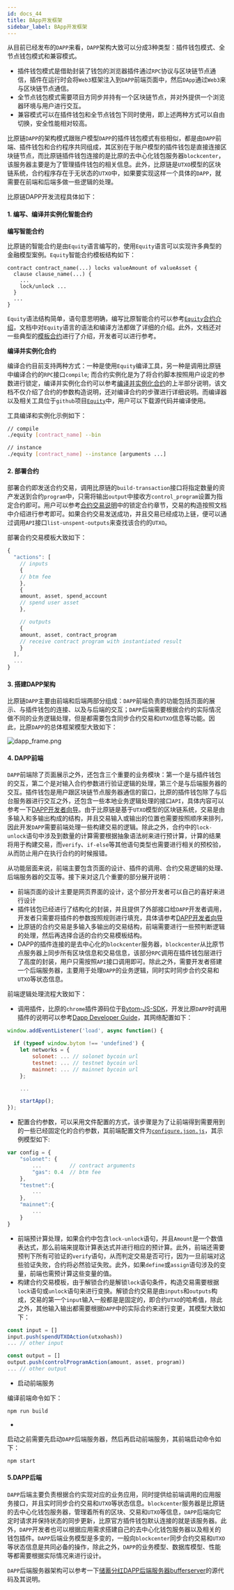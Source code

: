 ```yaml
---
id: docs_44
title: BApp开发框架
sidebar_label: BApp开发框架
---
```


从目前已经发布的`DAPP`来看，`DAPP`架构大致可以分成3种类型：插件钱包模式、全节点钱包模式和兼容模式。

- 插件钱包模式是借助封装了钱包的浏览器插件通过`RPC`协议与区块链节点通信，插件在运行时会将`Web3`框架注入到`DAPP`前端页面中，然后`DApp`通过`Web3`来与区块链节点通信。
- 全节点钱包模式需要项目方同步并持有一个区块链节点，并对外提供一个浏览器环境与用户进行交互。
- 兼容模式可以在插件钱包和全节点钱包下同时使用，即上述两种方式可以自由切换，安全性能相对较高。

比原链`DAPP`的架构模式跟账户模型`DAPP`的插件钱包模式有些相似，都是由`DAPP`前端、插件钱包和合约程序共同组成，其区别在于账户模型的插件钱包是直接连接区块链节点，而比原链插件钱包连接的是比原的去中心化钱包服务器`blockcenter`，该服务器主要是为了管理插件钱包的相关信息。此外，比原链是`UTXO`模型的区块链系统，合约程序存在于无状态的`UTXO`中，如果要实现这样一个具体的`DAPP`，就需要在前端和后端多做一些逻辑的处理。

比原链DAPP开发流程具体如下：

#### 1. 编写、编译并实例化智能合约

**编写智能合约**

比原链的智能合约是由`Equity`语言编写的，使用`Equity`语言可以实现许多典型的金融模型案例。`Equity`智能合约模板结构如下：

```
contract contract_name(...) locks valueAmount of valueAsset {
  clause clause_name(...) {
    ...
    lock/unlock ...
  }
  ...
}
```

`Equity`语法结构简单，语句意思明确，编写比原智能合约可以参考[`Equity`合约介绍](https://docs.bytom.io/mydoc_smart_contract_overview.cn.html)，文档中对`Equity`语言的语法和编译方法都做了详细的介绍。此外，文档还对一些典型的[模板合约](https://docs.bytom.io/mydoc_contract_template.cn.html)进行了介绍，开发者可以进行参考。

**编译并实例化合约**

编译合约目前支持两种方式：一种是使用`Equity`编译工具，另一种是调用比原链中编译合约的`RPC`接口`compile`; 而合约实例化是为了将合约脚本按照用户设定的参数进行锁定，编译并实例化合约可以参考[编译并实例化合约](https://docs.bytom.io/mydoc_smart_contract_build.cn.html)的上半部分说明，该文档不仅介绍了合约的参数构造说明，还对编译合约的步骤进行详细说明。而编译器以及相关工具位于`github`项目[`Equity`](https://github.com/Bytom/equity)中，用户可以下载源代码并编译使用。

工具编译和实例化示例如下：

```sh
// compile
./equity [contract_name] --bin

// instance
./equity [contract_name] --instance [arguments ...]
```

#### 2. 部署合约

部署合约即发送合约交易，调用比原链的`build-transaction`接口将指定数量的资产发送到合约`program`中，只需将输出`output`中接收方`control_program`设置为指定合约即可。用户可以参考[合约交易说明](https://docs.bytom.io/mydoc_smart_contract_build.cn.html)中的锁定合约章节，交易的构造按照文档中介绍进行参考即可。如果合约交易发送成功，并且交易已经成功上链，便可以通过调用`API`接口`list-unspent-outputs`来查找该合约的`UTXO`。

部署合约交易模板大致如下：

```javascript
{
  "actions": [
    // inputs
    {
	// btm fee
    },
    {
	amount, asset, spend_account
	// spend user asset
    },

    // outputs
    {
	amount, asset, contract_program
	// receive contract program with instantiated result
    }
  ],
  ...
}
```

#### 3. 搭建DAPP架构

比原链`DAPP`主要由前端和后端两部分组成：`DAPP`前端负责的功能包括页面的展示、与插件钱包的连接、以及与后端的交互；`DAPP`后端需要根据合约的实际情况做不同的业务逻辑处理，但是都需要包含同步合约交易和`UTXO`信息等功能。因此，比原`DAPP`的总体框架模型大致如下：

![dapp_frame.png](https://i.ibb.co/BrDjKKH/1568100945321-0cb3ebdf-14f2-4052-aa72-d8fa31f56f6f.png)

#### 4. DAPP前端

`DAPP`前端除了页面展示之外，还包含三个重要的业务模块：第一个是与插件钱包的交互，第二个是对输入合约参数进行验证逻辑的处理，第三个是与后端服务器的交互。插件钱包是用户跟区块链节点服务器通信的窗口，比原的插件钱包除了与后台服务器进行交互之外，还包含一些本地业务逻辑处理的接口`API`，具体内容可以参考一下[DAPP开发者向导](https://github.com/Bytom/Bystore/wiki/Dapp-Developer-Guide)。由于比原链是基于`UTXO`模型的区块链系统，交易是由多输入和多输出构成的结构，并且交易输入或输出的位置也需要按照顺序来排列，因此开发`DAPP`需要前端处理一些构建交易的逻辑。除此之外，合约中的`lock-unlock`语句中涉及到数量的计算需要根据抽象语法树来进行预计算，计算的结果将用于构建交易，而`verify`、`if-else`等其他语句类型也需要进行相关的预校验，从而防止用户在执行合约的时候报错。

从功能层面来说，前端主要包含页面的设计、插件的调用、合约交易逻辑的处理、后端服务器的交互等。接下来对这几个重要的部分展开说明：

- 前端页面的设计主要是网页界面的设计，这个部分开发者可以自己的喜好来进行设计
- 插件钱包已经进行了结构化的封装，并且提供了外部接口给`DAPP`开发者调用，开发者只需要将插件的参数按照规则进行填充，具体请参考[DAPP开发者向导](https://github.com/Bytom/Bystore/wiki/Dapp-Developer-Guide)
- 比原链的合约交易是多输入多输出的交易结构，前端需要进行一些预判断逻辑的处理，然后再选择合适的合约交易模板结构。
- DAPP的插件连接的是去中心化的`blockcenter`服务器，`blockcenter`从比原节点服务器上同步所有区块信息和交易信息，该部分`RPC`调用在插件钱包层进行了高度的封装，用户只需按照`API`接口调用即可。除此之外，需要开发者搭建一个后端服务器，主要用于处理`DAPP`的业务逻辑，同时实时同步合约交易和`UTXO`等状态信息。

前端逻辑处理流程大致如下：

- 调用插件，比原的`chrome`插件源码位于[Bytom-JS-SDK](https://github.com/Bytom/Bytom-JS-SDK)，开发比原`DAPP`时调用插件的说明可以参考[Dapp Developer Guide](https://github.com/Bytom/Bystore/wiki/Dapp-Developer-Guide)，其网络配置如下：
```javascript
window.addEventListener('load', async function() {

  if (typeof window.bytom !== 'undefined') {
    let networks = {
        solonet: ... // solonet bycoin url 
        testnet: ... // testnet bycoin url 
        mainnet: ... // mainnet bycoin url 
    };

    ...

    startApp();
});
```

- 配置合约参数，可以采用文件配置的方式，该步骤是为了让前端得到需要用到的一些已经固定化的合约参数，其前端配置文件为[`configure.json.js`](https://github.com/Bytom/Bytom-Dapp-Demo/blob/master/contracts/configure.json.js)，其示例模型如下:
```javascript
var config = {
    "solonet": {
        ...         // contract arguments
        "gas": 0.4  // btm fee
    },
    "testnet":{
        ...
    },
    "mainnet":{
        ...
    }
}
```

- 前端预计算处理，如果合约中包含`lock-unlock`语句，并且`Amount`是一个数值表达式，那么前端来提取计算表达式并进行相应的预计算。此外，前端还需要预判下所有可验证的`verify`语句，从而判定交易是否可行，因为一旦前端对这些验证失败，合约将必然验证失败。此外，如果`define`或`assign`语句涉及的变量，前端也需预计算这些变量的值。
- 构建合约交易模板，由于解锁合约是解锁`lock`语句条件，构造交易需要根据`lock`语句或`unlock`语句来进行变换。解锁合约交易是由`inputs`和`outputs`构成，交易的第一个`input`输入一般都是是固定的，即合约`UTXO`的哈希值，除此之外，其他输入输出都需要根据`DAPP`中的实际合约来进行变更，其模型大致如下：
```javascript
const input = []
input.push(spendUTXOAction(utxohash))
... // other input

const output = []
output.push(controlProgramAction(amount, asset, program))
... // other output
```

- 启动前端服务

编译前端命令如下：
```sh
npm run build
```

- 
启动之前需要先启动`DAPP`后端服务器，然后再启动前端服务，其前端启动命令如下：
```sh
npm start
```

#### 5.DAPP后端

`DAPP`后端主要负责根据合约实现对应的业务应用，同时提供给前端调用的应用服务接口，并且实时同步合约交易和`UTXO`等状态信息。`blockcenter`服务器是比原链的去中心化钱包服务器，管理着所有的区块、交易和`UTXO`等信息，`DAPP`后端向它定时请求并保持状态的同步更新，比原官方插件钱包默认连接的就是该服务器。此外，`DAPP`开发者也可以根据应用需求搭建自己的去中心化钱包服务器以及相关的钱包插件。`DAPP`后端业务模型是多变的，一般向`blockcenter`同步合约交易和`UTXO`等状态信息是共同必备的操作，除此之外，`DAPP`的业务模型、数据库模型、性能等都需要根据实际情况来进行设计。

`DAPP`后端服务器架构可以参考一下[储蓄分红DAPP后端服务器bufferserver](https://github.com/oysheng/bufferserver)的源代码及其说明。
